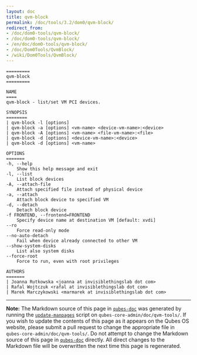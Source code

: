 ```yaml
---
layout: doc
title: qvm-block
permalink: /doc/tools/3.2/dom0/qvm-block/
redirect_from:
- /doc/dom0-tools/qvm-block/
- /doc/dom0-tools/qvm-block/
- /en/doc/dom0-tools/qvm-block/
- /doc/Dom0Tools/QvmBlock/
- /wiki/Dom0Tools/QvmBlock/
---
```


```
=========
qvm-block
=========

NAME
====
qvm-block - list/set VM PCI devices.

SYNOPSIS
========
| qvm-block -l [options]
| qvm-block -a [options] <vm-name> <device-vm-name>:<device>
| qvm-block -A [options] <vm-name> <file-vm-name>:<file>
| qvm-block -d [options] <device-vm-name>:<device>
| qvm-block -d [options] <vm-name>

OPTIONS
=======
-h, --help
    Show this help message and exit
-l, --list
    List block devices            
-A, --attach-file
    Attach specified file instead of physical device
-a, --attach
    Attach block device to specified VM
-d, --detach          
    Detach block device
-f FRONTEND, --frontend=FRONTEND
    Specify device name at destination VM [default: xvdi]
--ro
    Force read-only mode
--no-auto-detach
    Fail when device already connected to other VM
--show-system-disks
    List also system disks
--force-root
    Force to run, even with root privileges

AUTHORS
=======
| Joanna Rutkowska <joanna at invisiblethingslab dot com>
| Rafal Wojtczuk <rafal at invisiblethingslab dot com>
| Marek Marczykowski <marmarek at invisiblethingslab dot com>
```

-----

**Note:** The Markdown source of this page in [`qubes-doc`] was generated by
running the [`update-manpages`] script on `qubes-core-admin/doc/qvm-tools/`.
If you wish to update the contents of this page as it appears on the Qubes OS
website, please submit a pull request to change the appropriate file in
`qubes-core-admin/doc/qvm-tools/`. Do not attempt to change the Markdown source
of this page in [`qubes-doc`] directly. All direct changes to the Markdown file will be
overwritten the next time this page is regenerated.

[`qubes-doc`]: https://github.com/QubesOS/qubes-doc/
[`update-manpages`]: https://github.com/QubesOS/qubesos.github.io/blob/master/_utils/update-manpages

